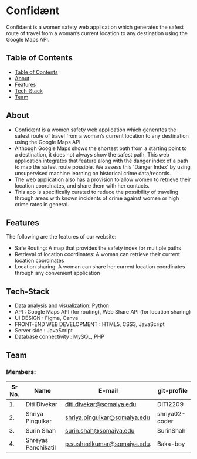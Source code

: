 # Confidænt

Confidænt is a women safety web application which generates the safest route of travel from a woman’s current location to any destination using the Google Maps API.


## Table of Contents
- [Table of Contents](#table-of-contents)
- [About](#about)
- [Features](#features)
- [Tech-Stack](#tech-stack)
- [Team](#team)
  

## About
* Confidænt is a women safety web application which generates the safest route of travel from a woman’s current location to any destination using the Google Maps API.
* Although Google Maps shows the shortest path from a starting point to a destination, it does not always show the safest path.
This web application integrates that feature along with the danger index of a path to map the safest route possible. We assess this 'Danger Index' by using unsupervised machine learning on historical crime data/records. 
* The web application also has a provision to allow women to retrieve their location coordinates, and share them with her contacts. 
* This app is specifically curated to reduce the possibility of traveling through areas with known incidents of crime against women or high crime rates in general.

## Features
The following are the features of our website:
  * Safe Routing: A map that provides the safety index for  multiple paths
  * Retrieval of location coordinates: A woman can retrieve their current location coordinates
  * Location sharing: A woman can share her current location coordinates through any convenient application

## Tech-Stack
* Data analysis and visualization: Python
* API : Google Maps API (for routing), Web Share API (for location sharing)
* UI DESIGN : Figma, Canva
* FRONT-END WEB DEVELOPMENT : HTML5, CSS3, JavaScript
* Server side : JavaScript
* Database connectivity  : MySQL, PHP


## Team


### Members:
| Sr No. | Name               | E-mail                       | git-profile     |
| -------| -------------------| -----------------------------| ----------------|
| 1.     | Diti Divekar       |diti.divekar@somaiya.edu      | DITI2209        |
| 2.     | Shriya Pingulkar   |shriya.pingulkar@somaiya.edu  | shriya02-coder  |                         
| 3.     | Surin Shah         |surin.shah@somaiya.edu        | SurinShah       |
| 4.     | Shreyas Panchikatil|p.susheelkumar@somaiya.edu.   | Baka-boy        |

